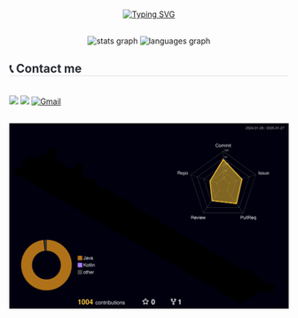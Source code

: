 <div align="center">
	<br>
	
<a href="https://git.io/typing-svg"><img src="https://readme-typing-svg.demolab.com?font=Fira+Code&size=30&pause=1000&color=EA82F7&center=true&vCenter=true&random=true&width=500&lines=Welcome+%F0%9F%91%8B" alt="Typing SVG" /></a>	
</div>

<br>
<div align="center">
<img src="https://github-readme-stats.vercel.app/api?username=dd-jiyun&hide_title=false&hide_rank=false&show_icons=true&include_all_commits=true&count_private=true&disable_animations=false&theme=dracula&locale=en&hide_border=false" height="150" alt="stats graph"  />
<img src="https://github-readme-stats.vercel.app/api/top-langs?username=dd-jiyun&locale=en&hide_title=false&layout=compact&card_width=320&langs_count=5&theme=dracula&hide_border=false" height="150" alt="languages graph"  />
</div>

<div align="left">
	<h2 style="border-bottom: 1px solid #d8dee4; color: #282d33;"> 📞 Contact me </h2> <br>
	<a href="https://www.instagram.com/dd._.yun/" target="_blank"><img src="https://img.shields.io/badge/Instagram-E4405F?style=for-the-badge&logo=Instagram&logoColor=white"/></a>
	<a href="https://velog.io/@dd-jiyuni" target="_blank"><img src="https://img.shields.io/badge/Velog-20C997?style=for-the-badge&logo=velog&logoColor=white"/></a>
	<a href="mailto:dlwldbs8015@gmail.com"><img src="https://img.shields.io/badge/Gmail-EA4335?style=for-the-badge&logo=Gmail&logoColor=white" alt="Gmail" /></a>
</div>

<br>

![](./profile-3d-contrib/profile-night-rainbow.svg)
